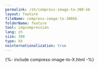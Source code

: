 ```yaml
---
permalink: /zh/compress-image-to-300-kb
layout: feature
fileName: compress-image-to-300kb
folderName: feature
tool: imgcompression
lang: zh
size: 300
type: kb
nointernationalization: true
---
```

{%- include compress-image-to-X.html -%}
      
